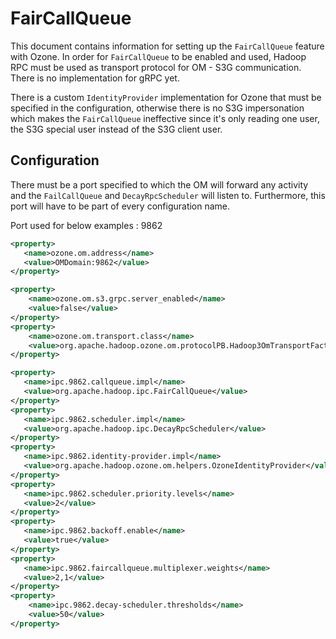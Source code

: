 <!---
  Licensed to the Apache Software Foundation (ASF) under one or more
  contributor license agreements.  See the NOTICE file distributed with
  this work for additional information regarding copyright ownership.
  The ASF licenses this file to You under the Apache License, Version 2.0
  (the "License"); you may not use this file except in compliance with
  the License.  You may obtain a copy of the License at

      http://www.apache.org/licenses/LICENSE-2.0

  Unless required by applicable law or agreed to in writing, software
  distributed under the License is distributed on an "AS IS" BASIS,
  WITHOUT WARRANTIES OR CONDITIONS OF ANY KIND, either express or implied.
  See the License for the specific language governing permissions and
  limitations under the License.
-->

FairCallQueue
===

This document contains information for setting up the `FairCallQueue` feature with Ozone. 
In order for `FairCallQueue` to be enabled and used, 
Hadoop RPC must be used as transport protocol for OM - S3G communication. 
There is no implementation for gRPC yet.

There is a custom `IdentityProvider` implementation for Ozone that must be specified in the configuration, otherwise
there is no S3G impersonation which makes the `FairCallQueue` ineffective since it's only reading one user, 
the S3G special user instead of the S3G client user.

## Configuration

There must be a port specified to which the OM will forward any activity 
and the `FailCallQueue` and `DecayRpcScheduler` will listen to. 
Furthermore, this port will have to be part of every configuration name.

Port used for below examples : 9862

```XML
<property>
   <name>ozone.om.address</name>
   <value>OMDomain:9862</value>
</property>

<property>
    <name>ozone.om.s3.grpc.server_enabled</name>
    <value>false</value>
</property>
<property>
    <name>ozone.om.transport.class</name>
    <value>org.apache.hadoop.ozone.om.protocolPB.Hadoop3OmTransportFactory</value>
</property>

<property>
   <name>ipc.9862.callqueue.impl</name>
   <value>org.apache.hadoop.ipc.FairCallQueue</value>
</property>
<property>
   <name>ipc.9862.scheduler.impl</name>
   <value>org.apache.hadoop.ipc.DecayRpcScheduler</value>
</property>
<property>
   <name>ipc.9862.identity-provider.impl</name>
   <value>org.apache.hadoop.ozone.om.helpers.OzoneIdentityProvider</value>
</property>
<property>
   <name>ipc.9862.scheduler.priority.levels</name>
   <value>2</value>
</property>
<property>
   <name>ipc.9862.backoff.enable</name>
   <value>true</value>
</property>
<property>
   <name>ipc.9862.faircallqueue.multiplexer.weights</name>
   <value>2,1</value>
</property>
<property>
    <name>ipc.9862.decay-scheduler.thresholds</name>
    <value>50</value>
</property>
```
